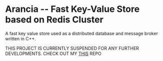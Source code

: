 # Arancia -- Fast Key-Value Store based on Redis Cluster
A fast key value store used as a distributed database and message broker written in C++.

THIS PROJECT IS CURRENTLY SUSPENDED FOR ANY FURTHER DEVELOPMENTS. CHECK OUT MY [THIS](https://github.com/dhruvp-8/arancia) REPO

